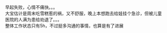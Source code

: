 早起失败，心情不痛快。。。       
大宝估计是周末吃雪糕惹的祸，又不舒服，晚上本想跑去给娃挂个急诊，但被儿童医院的人满为患给劝退了。。。    
整体工作状态只有5h，不过挺多沟通的事情，也算是有了进展
